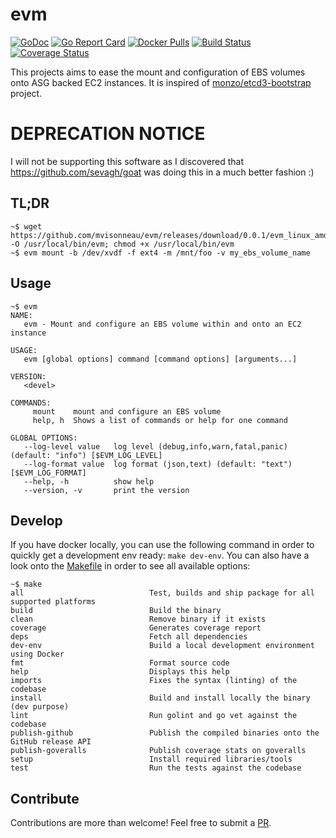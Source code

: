 # evm

[![GoDoc](https://godoc.org/github.com/mvisonneau/evm?status.svg)](https://godoc.org/github.com/mvisonneau/evm)
[![Go Report Card](https://goreportcard.com/badge/github.com/mvisonneau/evm)](https://goreportcard.com/report/github.com/mvisonneau/evm)
[![Docker Pulls](https://img.shields.io/docker/pulls/mvisonneau/evm.svg)](https://hub.docker.com/r/mvisonneau/evm/)
[![Build Status](https://travis-ci.org/mvisonneau/evm.svg?branch=master)](https://travis-ci.org/mvisonneau/evm)
[![Coverage Status](https://coveralls.io/repos/github/mvisonneau/evm/badge.svg?branch=master)](https://coveralls.io/github/mvisonneau/evm?branch=master)

This projects aims to ease the mount and configuration of EBS volumes onto ASG backed EC2 instances. It is inspired of [monzo/etcd3-bootstrap](https://github.com/monzo/etcd3-bootstrap) project.

# DEPRECATION NOTICE

I will not be supporting this software as I discovered that https://github.com/sevagh/goat was doing this in a much better fashion :)

## TL;DR

```
~$ wget https://github.com/mvisonneau/evm/releases/download/0.0.1/evm_linux_amd64 -O /usr/local/bin/evm; chmod +x /usr/local/bin/evm
~$ evm mount -b /dev/xvdf -f ext4 -m /mnt/foo -v my_ebs_volume_name
```

## Usage

```
~$ evm
NAME:
   evm - Mount and configure an EBS volume within and onto an EC2 instance

USAGE:
   evm [global options] command [command options] [arguments...]

VERSION:
   <devel>

COMMANDS:
     mount    mount and configure an EBS volume
     help, h  Shows a list of commands or help for one command

GLOBAL OPTIONS:
   --log-level value   log level (debug,info,warn,fatal,panic) (default: "info") [$EVM_LOG_LEVEL]
   --log-format value  log format (json,text) (default: "text") [$EVM_LOG_FORMAT]
   --help, -h          show help
   --version, -v       print the version
```

## Develop

If you have docker locally, you can use the following command in order to quickly get a development env ready: `make dev-env`. You can also have a look onto the [Makefile](/Makefile) in order to see all available options:

```
~$ make
all                            Test, builds and ship package for all supported platforms
build                          Build the binary
clean                          Remove binary if it exists
coverage                       Generates coverage report
deps                           Fetch all dependencies
dev-env                        Build a local development environment using Docker
fmt                            Format source code
help                           Displays this help
imports                        Fixes the syntax (linting) of the codebase
install                        Build and install locally the binary (dev purpose)
lint                           Run golint and go vet against the codebase
publish-github                 Publish the compiled binaries onto the GitHub release API
publish-goveralls              Publish coverage stats on goveralls
setup                          Install required libraries/tools
test                           Run the tests against the codebase
```

## Contribute

Contributions are more than welcome! Feel free to submit a [PR](https://github.com/mvisonneau/evm/pulls).
